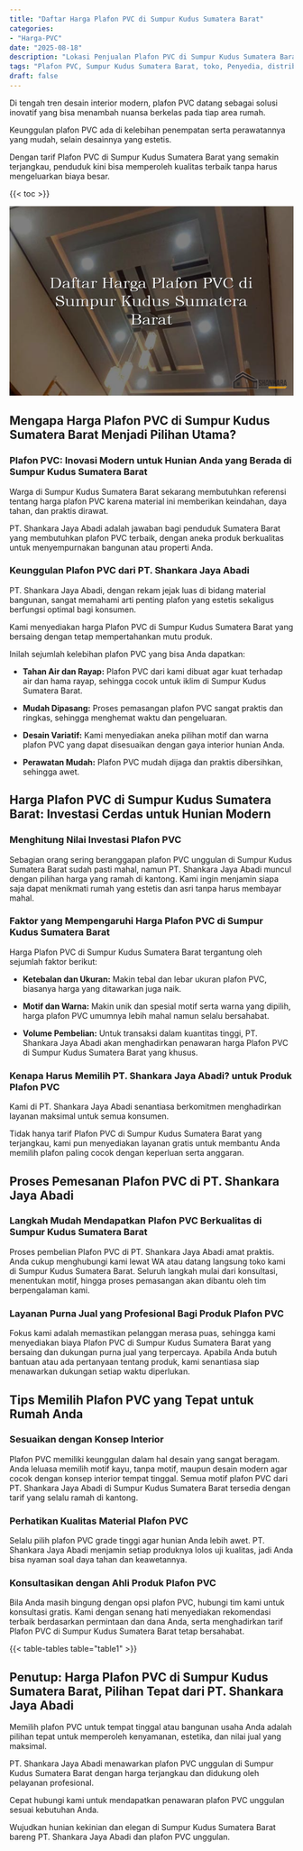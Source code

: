 ```yaml
---
title: "Daftar Harga Plafon PVC di Sumpur Kudus Sumatera Barat"
categories: 
- "Harga-PVC"
date: "2025-08-18"
description: "Lokasi Penjualan Plafon PVC di Sumpur Kudus Sumatera Barat bagi rumah, office, serta toko. Material terbaik, variasi motif, warna modern, dengan layanan pemasangan oleh tenaga ahli berpengalaman serta jaminan resmi!|Servis penyediaan Plafon PVC di Sumpur Kudus Sumatera Barat bagi kebutuhan hunian, office, maupun toko, dengan panel terbaik dan pemasangan oleh tim profesional serta kepastian resmi.|Alternatif Plafon PVC di Sumpur Kudus Sumatera Barat yang andal bagi tempat tinggal, office, serta gerai, bersama produk terbaik dan pemasangan dikerjakan oleh tim berpengalaman serta garansi resmi.|Penyediaan Plafon PVC di Sumpur Kudus Sumatera Barat bagi tempat tinggal, office, serta toko, dengan material unggulan dan penempatan oleh tim berpengalaman, dilengkapi beserta jaminan resmi.}"
tags: "Plafon PVC, Sumpur Kudus Sumatera Barat, toko, Penyedia, distributor"
draft: false
---
```


Di tengah tren desain interior modern, plafon PVC datang sebagai solusi inovatif yang bisa menambah nuansa berkelas pada tiap area rumah.

Keunggulan plafon PVC ada di kelebihan penempatan serta perawatannya yang mudah, selain desainnya yang estetis.

Dengan tarif Plafon PVC di Sumpur Kudus Sumatera Barat yang semakin terjangkau, penduduk kini bisa memperoleh kualitas terbaik tanpa harus mengeluarkan biaya besar.

{{< toc >}}

![Daftar Harga Plafon PVC di Sumpur Kudus Sumatera Barat](/images/Harga-PVC/Daftar-Harga-Plafon-PVC-di-Sumpur-Kudus-Sumatera-Barat.png)


## Mengapa Harga Plafon PVC di Sumpur Kudus Sumatera Barat Menjadi Pilihan Utama?

### Plafon PVC: Inovasi Modern untuk Hunian Anda yang Berada di Sumpur Kudus Sumatera Barat

Warga di Sumpur Kudus Sumatera Barat sekarang membutuhkan referensi tentang harga plafon PVC karena material ini memberikan keindahan, daya tahan, dan praktis dirawat.

PT. Shankara Jaya Abadi adalah jawaban bagi penduduk Sumatera Barat yang membutuhkan plafon PVC terbaik, dengan aneka produk berkualitas untuk menyempurnakan bangunan atau properti Anda.

### Keunggulan Plafon PVC dari PT. Shankara Jaya Abadi

PT. Shankara Jaya Abadi, dengan rekam jejak luas di bidang material bangunan, sangat memahami arti penting plafon yang estetis sekaligus berfungsi optimal bagi konsumen.

Kami menyediakan harga Plafon PVC di Sumpur Kudus Sumatera Barat yang bersaing dengan tetap mempertahankan mutu produk.

Inilah sejumlah kelebihan plafon PVC yang bisa Anda dapatkan:

- **Tahan Air dan Rayap:** Plafon PVC dari kami dibuat agar kuat terhadap air dan hama rayap, sehingga cocok untuk iklim di Sumpur Kudus Sumatera Barat.

- **Mudah Dipasang:** Proses pemasangan plafon PVC sangat praktis dan ringkas, sehingga menghemat waktu dan pengeluaran.

- **Desain Variatif:** Kami menyediakan aneka pilihan motif dan warna plafon PVC yang dapat disesuaikan dengan gaya interior hunian Anda.

- **Perawatan Mudah:** Plafon PVC mudah dijaga dan praktis dibersihkan, sehingga awet.

## Harga Plafon PVC di Sumpur Kudus Sumatera Barat: Investasi Cerdas untuk Hunian Modern

### Menghitung Nilai Investasi Plafon PVC

Sebagian orang sering beranggapan plafon PVC unggulan di Sumpur Kudus Sumatera Barat sudah pasti mahal, namun PT. Shankara Jaya Abadi muncul dengan pilihan harga yang ramah di kantong. Kami ingin menjamin siapa saja dapat menikmati rumah yang estetis dan asri tanpa harus membayar mahal.

### Faktor yang Mempengaruhi Harga Plafon PVC di Sumpur Kudus Sumatera Barat

Harga Plafon PVC di Sumpur Kudus Sumatera Barat tergantung oleh sejumlah faktor berikut:

- **Ketebalan dan Ukuran:** Makin tebal dan lebar ukuran plafon PVC, biasanya harga yang ditawarkan juga naik.

- **Motif dan Warna:** Makin unik dan spesial motif serta warna yang dipilih, harga plafon PVC umumnya lebih mahal namun selalu bersahabat.

- **Volume Pembelian:** Untuk transaksi dalam kuantitas tinggi, PT. Shankara Jaya Abadi akan menghadirkan penawaran harga Plafon PVC di Sumpur Kudus Sumatera Barat yang khusus.

### Kenapa Harus Memilih PT. Shankara Jaya Abadi? untuk Produk Plafon PVC

Kami di PT. Shankara Jaya Abadi senantiasa berkomitmen menghadirkan layanan maksimal untuk semua konsumen.

Tidak hanya tarif Plafon PVC di Sumpur Kudus Sumatera Barat yang terjangkau, kami pun menyediakan layanan gratis untuk membantu Anda memilih plafon paling cocok dengan keperluan serta anggaran.

## Proses Pemesanan Plafon PVC di PT. Shankara Jaya Abadi

### Langkah Mudah Mendapatkan Plafon PVC Berkualitas di Sumpur Kudus Sumatera Barat

Proses pembelian Plafon PVC di PT. Shankara Jaya Abadi amat praktis. Anda cukup menghubungi kami lewat WA atau datang langsung toko kami di Sumpur Kudus Sumatera Barat. Seluruh langkah mulai dari konsultasi, menentukan motif, hingga proses pemasangan akan dibantu oleh tim berpengalaman kami.

### Layanan Purna Jual yang Profesional Bagi Produk Plafon PVC

Fokus kami adalah memastikan pelanggan merasa puas, sehingga kami menyediakan biaya Plafon PVC di Sumpur Kudus Sumatera Barat yang bersaing dan dukungan purna jual yang terpercaya. Apabila Anda butuh bantuan atau ada pertanyaan tentang produk, kami senantiasa siap menawarkan dukungan setiap waktu diperlukan.

## Tips Memilih Plafon PVC yang Tepat untuk Rumah Anda

### Sesuaikan dengan Konsep Interior

Plafon PVC memiliki keunggulan dalam hal desain yang sangat beragam. Anda leluasa memilih motif kayu, tanpa motif, maupun desain modern agar cocok dengan konsep interior tempat tinggal. Semua motif plafon PVC dari PT. Shankara Jaya Abadi di Sumpur Kudus Sumatera Barat tersedia dengan tarif yang selalu ramah di kantong.

### Perhatikan Kualitas Material Plafon PVC

Selalu pilih plafon PVC grade tinggi agar hunian Anda lebih awet. PT. Shankara Jaya Abadi menjamin setiap produknya lolos uji kualitas, jadi Anda bisa nyaman soal daya tahan dan keawetannya.

### Konsultasikan dengan Ahli Produk Plafon PVC

Bila Anda masih bingung dengan opsi plafon PVC, hubungi tim kami untuk konsultasi gratis. Kami dengan senang hati menyediakan rekomendasi terbaik berdasarkan permintaan dan dana Anda, serta menghadirkan tarif Plafon PVC di Sumpur Kudus Sumatera Barat tetap bersahabat.

{{< table-tables table="table1" >}}

## Penutup: Harga Plafon PVC di Sumpur Kudus Sumatera Barat, Pilihan Tepat dari PT. Shankara Jaya Abadi

Memilih plafon PVC untuk tempat tinggal atau bangunan usaha Anda adalah pilihan tepat untuk memperoleh kenyamanan, estetika, dan nilai jual yang maksimal.

PT. Shankara Jaya Abadi menawarkan plafon PVC unggulan di Sumpur Kudus Sumatera Barat dengan harga terjangkau dan didukung oleh pelayanan profesional.

Cepat hubungi kami untuk mendapatkan penawaran plafon PVC unggulan sesuai kebutuhan Anda.

Wujudkan hunian kekinian dan elegan di Sumpur Kudus Sumatera Barat bareng PT. Shankara Jaya Abadi dan plafon PVC unggulan.